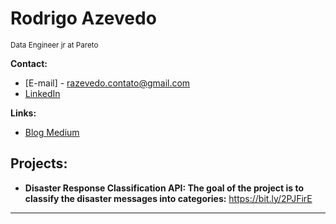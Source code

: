 # Rodrigo Azevedo
<sub>Data Engineer jr at Pareto</sub>


**Contact:**
* [E-mail] - razevedo.contato@gmail.com
* [LinkedIn](https://www.linkedin.com/in/azevedo94/)


**Links:**
* [Blog Medium](https://bit.ly/33QJREb)


## Projects:
* **Disaster Response Classification API: The goal of the project is to classify the disaster messages into categories:** https://bit.ly/2PJFirE


---
